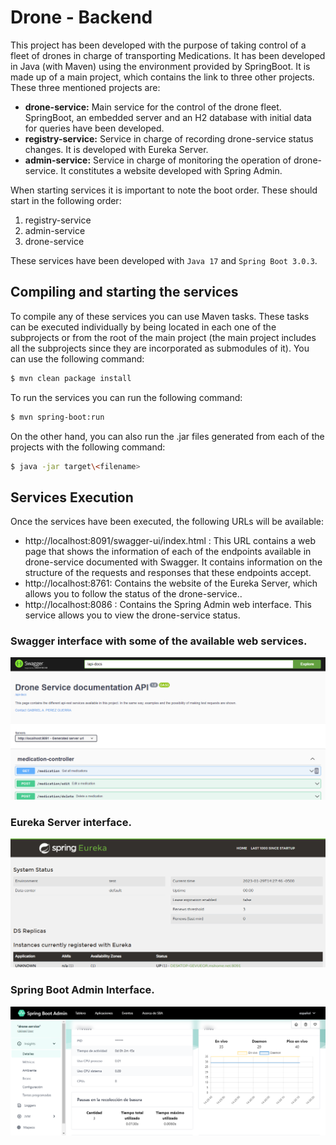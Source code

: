 # Drone - Backend

This project has been developed with the purpose of taking control of a fleet of drones in charge of transporting Medications. It has been developed in Java (with Maven) using the environment provided by SpringBoot.
It is made up of a main project, which contains the link to three other projects. These three mentioned projects are:
   - **drone-service:** Main service for the control of the drone fleet. SpringBoot, an embedded server and an H2 database with initial data for queries have been developed.
   - **registry-service:** Service in charge of recording drone-service status changes. It is developed with Eureka Server.
   - **admin-service:** Service in charge of monitoring the operation of drone-service. It constitutes a website developed with Spring Admin.

When starting services it is important to note the boot order. These should start in the following order:
1. registry-service
2. admin-service
3. drone-service

These services have been developed with <code>Java 17</code> and <code>Spring Boot 3.0.3</code>.

## Compiling and starting the services

To compile any of these services you can use Maven tasks. These tasks can be executed individually by being located in each one of the subprojects or from the root of the main project (the main project includes all the subprojects since they are incorporated as submodules of it). You can use the following command:
```bash
$ mvn clean package install
```

To run the services you can run the following command:
```bash
$ mvn spring-boot:run
```

On the other hand, you can also run the .jar files generated from each of the projects with the following command:
```bash
$ java -jar target\<filename>
```

## Services Execution
Once the services have been executed, the following URLs will be available:
- http://localhost:8091/swagger-ui/index.html : This URL contains a web page that shows the information of each of the endpoints available in drone-service documented with Swagger. It contains information on the structure of the requests and responses that these endpoints accept.
- http://localhost:8761: Contains the website of the Eureka Server, which allows you to follow the status of the drone-service..
- http://localhost:8086 : Contains the Spring Admin web interface. This service allows you to view the drone-service status.

### Swagger interface with some of the available web services.
![swagger-ui](swagger-ui.png)

### Eureka Server interface.
![eureka-server](eureka-server.png)

### Spring Boot Admin Interface.
![spring-boot-admin](spring-boot-admin.png)